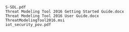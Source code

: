     S-SDL.pdf	
    Threat Modeling Tool 2016 Getting Started Guide.docx	
    Threat Modeling Tool 2016 User Guide.docx	
    ThreatModelingTool2016.msi	
    iot_security_pov.pdf	
